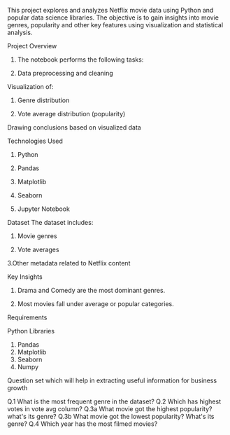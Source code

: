 This project explores and analyzes Netflix movie data using Python and popular data science libraries. The objective is to gain insights into movie genres, popularity and other key features using visualization and statistical analysis.

Project Overview

1. The notebook performs the following tasks:

2. Data preprocessing and cleaning

Visualization of:

1. Genre distribution

2. Vote average distribution (popularity)

Drawing conclusions based on visualized data

Technologies Used
1. Python

2. Pandas

3. Matplotlib

4. Seaborn

5. Jupyter Notebook

Dataset
The dataset includes:

1. Movie genres

2. Vote averages

3.Other metadata related to Netflix content

Key Insights
1. Drama and Comedy are the most dominant genres.

2. Most movies fall under average or popular categories.

Requirements

Python Libraries

1. Pandas
2. Matplotlib
3. Seaborn
4. Numpy

Question set which will help in extracting useful information for business growth

Q.1 What is the most frequent genre in the dataset?
Q.2 Which has highest votes in vote avg column?
Q.3a What movie got the highest popularity? what's its genre?
Q.3b What movie got the lowest popularity? What's its genre?
Q.4 Which year has the most filmed movies?



